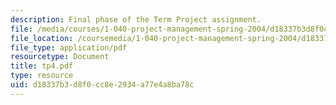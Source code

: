 ```yaml
---
description: Final phase of the Term Project assignment.
file: /media/courses/1-040-project-management-spring-2004/d18337b3d8f0cc8e2934a77e4a8ba78c_tp4.pdf
file_location: /coursemedia/1-040-project-management-spring-2004/d18337b3d8f0cc8e2934a77e4a8ba78c_tp4.pdf
file_type: application/pdf
resourcetype: Document
title: tp4.pdf
type: resource
uid: d18337b3-d8f0-cc8e-2934-a77e4a8ba78c
---
```

